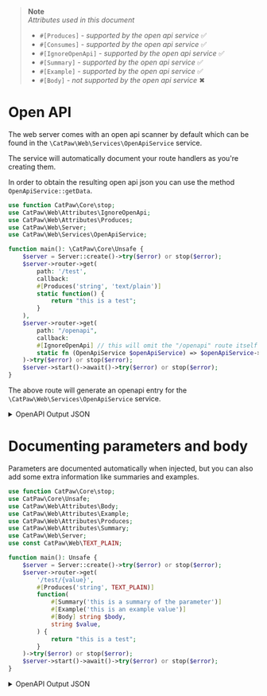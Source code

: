 > **Note**\
> _Attributes used in this document_
> - `#[Produces]` - _supported by the open api service_ ✅
> - `#[Consumes]` - _supported by the open api service_ ✅
> - `#[IgnoreOpenApi]` - _supported by the open api service_ ✅
> - `#[Summary]` - _supported by the open api service_ ✅
> - `#[Example]` - _supported by the open api service_ ✅
> - `#[Body]` - _not supported by the open api service_ ✖

# Open API

The web server comes with an open api scanner by default which can be found in the `\CatPaw\Web\Services\OpenApiService`
service.

The service will automatically document your route handlers as you're creating them.

In order to obtain the resulting open api json you can use the method `OpenApiService::getData`.

```php
use function CatPaw\Core\stop;
use CatPaw\Web\Attributes\IgnoreOpenApi;
use CatPaw\Web\Attributes\Produces;
use CatPaw\Web\Server;
use CatPaw\Web\Services\OpenApiService;

function main(): \CatPaw\Core\Unsafe {
    $server = Server::create()->try($error) or stop($error);
    $server->router->get(
        path: '/test',
        callback:
        #[Produces('string', 'text/plain')]
        static function() {
            return "this is a test";
        }
    ),
    $server->router->get(
        path: "/openapi",
        callback:
        #[IgnoreOpenApi] // this will omit the "/openapi" route itself from the documentation
        static fn (OpenApiService $openApiService) => $openApiService->getData()
    )->try($error) or stop($error);
    $server->start()->await()->try($error) or stop($error);
}
```

The above route will generate an openapi entry for the `\CatPaw\Web\Services\OpenApiService` service.

<details>
    <summary>OpenAPI Output JSON</summary>

```json
{
  "openapi": "3.0.0",
  "info": {
    "title": "OpenAPI",
    "version": "0.0.1"
  },
  "paths": {
    "/test": {
      "get": {
        "summary": "",
        "operationId": "fab75b617f6e066250e96d3501d4406aa5c25170",
        "parameters": [],
        "requestBody": {
          "description": "This is the body of the request",
          "required": true,
          "content": []
        },
        "responses": []
      }
    }
  }
}
```

</details>

# Documenting parameters and body

Parameters are documented automatically when injected, but you can also add some extra information like summaries and
examples.

```php
use function CatPaw\Core\stop;
use CatPaw\Core\Unsafe;
use CatPaw\Web\Attributes\Body;
use CatPaw\Web\Attributes\Example;
use CatPaw\Web\Attributes\Produces;
use CatPaw\Web\Attributes\Summary;
use CatPaw\Web\Server;
use const CatPaw\Web\TEXT_PLAIN;

function main(): Unsafe {
    $server = Server::create()->try($error) or stop($error);
    $server->router->get(
        '/test/{value}',
        #[Produces('string', TEXT_PLAIN)]
        function(
            #[Summary('this is a summary of the parameter')]
            #[Example('this is an example value')]
            #[Body] string $body,
            string $value,
        ) {
            return "this is a test";
        }
    )->try($error) or stop($error);
    $server->start()->await()->try($error) or stop($error);
}
```

<details>
    <summary>OpenAPI Output JSON</summary>

```json
{
  "openapi": "3.0.0",
  "info": {
    "title": "OpenAPI",
    "version": "0.0.1"
  },
  "paths": {
    "/test/{value}": {
      "get": {
        "summary": "",
        "operationId": "92bc1bd07434281f59c47f4857aa504c0642bd2f",
        "parameters": [
          {
            "name": "value",
            "in": "path",
            "description": "this is a summary of the parameter",
            "required": true,
            "schema": {
              "type": "string"
            },
            "examples": {
              "example": {
                "value": "this is an example value"
              }
            }
          }
        ],
        "requestBody": {
          "description": "This is the body of the request",
          "required": true,
          "content": []
        },
        "responses": {
          "200": {
            "description": "",
            "content": {
              "text/plain": {
                "schema": {
                  "type": ""
                }
              }
            }
          }
        }
      }
    }
  }
}
```

</details>